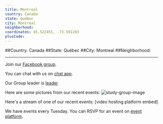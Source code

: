 ```yaml
---
title: Montreal
country: Canada
state: Québec
city: Montreal
neighborhood: 
coordinates: 45.522451, -73.591283
plusCode:
---
```


##Country: Canada
##State: Québec
##City: Montreal
##Neighborhood: 
*****
Join our [Facebook group](https://www.facebook.com/groups/free.code.camp.montreal).

You can chat with us on [chat app]().

Our Group leader is [leader]()

Here are some pictures from our recent events:
![study-group-image]()

Here's a stream of one of our recent events:
[video hosting platform embed]

We have events every Tuesday. You can RSVP for an event on [event platform]().
